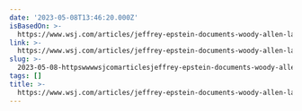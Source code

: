 ```yaml
---
date: '2023-05-08T13:46:20.000Z'
isBasedOn: >-
  https://www.wsj.com/articles/jeffrey-epstein-documents-woody-allen-larry-summers-edb3e9b2?st=mkqpfi40huegj9r&reflink=share_mobilewebshare
link: >-
  https://www.wsj.com/articles/jeffrey-epstein-documents-woody-allen-larry-summers-edb3e9b2?st=mkqpfi40huegj9r&reflink=share_mobilewebshare
slug: >-
  2023-05-08-httpswwwwsjcomarticlesjeffrey-epstein-documents-woody-allen-larry-summers-edb3e9b2stmkqpfi40huegj9randreflinksharemobilewebshare
tags: []
title: >-
  https://www.wsj.com/articles/jeffrey-epstein-documents-woody-allen-larry-summers-edb3e9b2?st=mkqpfi40huegj9r&reflink=share_mobilewebshare
---
```


